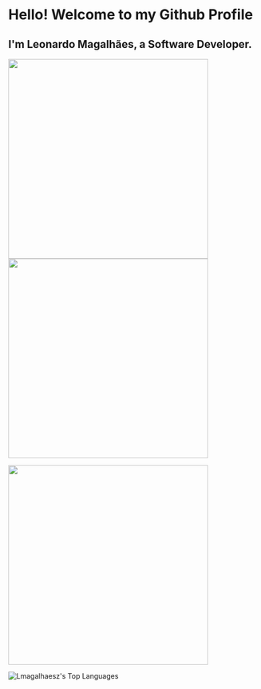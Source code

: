 # Hello! Welcome to my Github Profile
## I'm Leonardo Magalhães, a Software Developer.

<img src="[![Lmagalhaesz's Stats](https://github-readme-stats.vercel.app/api?username=Lmagalhaesz&theme=dracula&show_icons=true&hide_border=false&count_private=true)](https://camo.githubusercontent.com/9c97a381b2b2294105e064026d3bf16895e7d833bebb6aaddcb71f1aa6138273/68747470733a2f2f6769746875622d726561646d652d73746174732e76657263656c2e6170702f6170693f757365726e616d653d4c6d6167616c686165737a267468656d653d64726163756c612673686f775f69636f6e733d7472756526686964655f626f726465723d66616c736526636f756e745f707269766174653d74727565)" width="400"/>


<img src="[![Lmagalhaesz's Streak](https://github-readme-streak-stats.herokuapp.com/?user=Lmagalhaesz&theme=dracula&hide_border=false)](https://camo.githubusercontent.com/45c89202f14063b54523615a09590ac02b63eb9f5b7abadcd5b859322f85aee3/68747470733a2f2f6769746875622d726561646d652d73747265616b2d73746174732e6865726f6b756170702e636f6d2f3f757365723d4c6d6167616c686165737a267468656d653d64726163756c6126686964655f626f726465723d66616c7365)" width="400"/>


<img src="![Lmagalhaesz's Top Languages](https://github-readme-stats.vercel.app/api/top-langs/?username=Lmagalhaesz&theme=dracula&show_icons=true&hide_border=false&layout=compact)
" width="400"/>



![Lmagalhaesz's Top Languages](https://github-readme-stats.vercel.app/api/top-langs/?username=Lmagalhaesz&theme=dracula&show_icons=true&hide_border=false&layout=compact)
